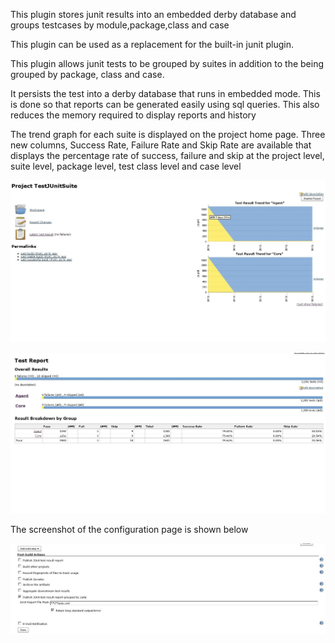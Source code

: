 This plugin stores junit results into an embedded derby database and
groups testcases by module,package,class and case

This plugin can be used as a replacement for the built-in junit plugin.

This plugin allows junit tests to be grouped by suites in addition to
the being grouped by package, class and case.

It persists the test into a derby database that runs in embedded mode.
This is done so that reports can be generated easily using sql queries.
This also reduces the memory required to display reports and history

The trend graph for each suite is displayed on the project home
page. Three new columns, Success Rate, Failure Rate and Skip Rate are
available that displays the percentage rate of success, failure and skip
at the project level, suite level, package level, test class level and
case level

![](docs/images/img1.JPG)

![](docs/images/img2.JPG)

The screenshot of the configuration page is shown below

![](docs/images/img3.JPG)

